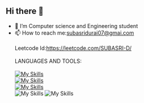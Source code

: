 ## Hi there 👋
- 🔭 I’m Computer science and Engineering student
- 📫 How to reach me:subasridurai07@gmai.com<br><br>
Leetcode Id:https://leetcode.com/SUBASRI-D/<br><br>
LANGUAGES AND TOOLS:<br><br>
[![My Skills](https://skillicons.dev/icons?i=python,c)](https://skillicons.dev)<br>
[![My Skills](https://skillicons.dev/icons?i=html,css,js)](https://skillicons.dev)<br>
[![My Skills](https://skillicons.dev/icons?i=mysql)](https://skillicons.dev)<br>
![My Skills](https://go-skill-icons.vercel.app/api/icons?i=nodejs,react)
![My Skills](https://go-skill-icons.vercel.app/api/icons?i=expressjs,mongodb)



<!--
**SUBASRI-D/SUBASRI-D** is a ✨ _special_ ✨ repository because its `README.md` (this file) appears on your GitHub profile.

Here are some ideas to get you started:


-->
